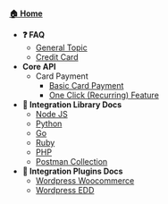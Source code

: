 [**:house: Home**](/)
- **:question: FAQ**
	- [General Topic](faq-general.md)
	- [Credit Card](faq-credit-card.md)
- **Core API**
	- Card Payment
		- [Basic Card Payment](credit-card-fullpayment.md)
		- [One Click (Recurring) Feature](credit-card-oneclick.md)
- **:wrench: Integration Library Docs**
	- [Node JS](/gh/Midtrans/midtrans-nodejs-client/master/README.md)
	- [Python](/gh/Midtrans/midtrans-python-client/master/README.md)
	- [Go](/gh/veritrans/go-midtrans/master/README.md)
	- [Ruby](/gh/veritrans/veritrans-ruby/master/README.md)
	- [PHP](/gh/veritrans/veritrans-php/master/README.md)
	- [Postman Collection](/gh/Midtrans/Midtrans-Payment-API-Postman-Collections/master/readme.md)
- **:electric_plug: Integration Plugins Docs**
	- [Wordpress Woocommerce](/gh/veritrans/SNAP-Woocommerce/master/README.md)
	- [Wordpress EDD](/gh/Midtrans/midtrans-edd/master/README.md)